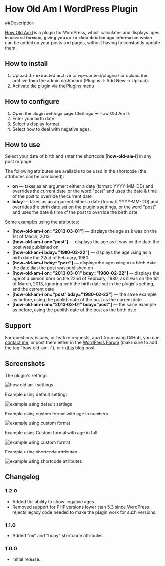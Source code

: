 # How Old Am I WordPress Plugin

##Description

[How Old Am I](http://wordpress.org/extend/plugins/how-old-am-i/) is a plugin for WordPress, which calculates and displays ages in several formats, giving you up-to-date detailed age information which can be added on your posts and pages, without having to constantly update them.

## How to install

1. Upload the extracted archive to wp-content/plugins/ or upload the archive from the admin dashboard (Plugins -> Add New -> Upload).
2. Activate the plugin via the Plugins menu

## How to configure

1. Open the plugin settings page (Settings -> How Old Am I).
2. Enter your birth date.
3. Select a display format.
4. Select how to deal with negative ages.

## How to use

Select your date of birth and enter the shortcode **[how-old-am-i]** in any post or page.

The following attributes are available to be used in the shortcode (the attributes can be combined):

* **on** — takes as an argument either a date (format: YYYY-MM-DD) and overrides the current date, or the word "post" and uses the date & time of the post to override the current date
* **bday** — takes as an argument either a date (format: YYYY-MM-DD) and overrides the birth date set on the plugin's settings, or the word "post" and uses the date & time of the post to override the birth date

Some examples using the attributes:

* **[how-old-am-i on="2013-03-01"]** — displays the age as it was on the 1st of March, 2013
* **[how-old-am-i on="post"]** — displays the age as it was on the date the post was published on
* **[how-old-am-i bday="1980-02-22"]** — displays the age using as a birth date the 22nd of February, 1980
* **[how-old-am-i bday="post"]** — displays the age using as a birth date the date that the post was published on
* **[how-old-am-i on="2013-03-01" bday="1980-02-22"]** — displays the age of a person born on the 22nd of February, 1980, as it was on the 1st of March, 2013, ignoring both the birth date set in the plugin's setting, and the current date
* **[how-old-am-i on="post" bday="1980-02-22"]** — the same example as before, using the publish date of the post as the current date
* **[how-old-am-i on="2013-03-01" bday="post"]** — the same example as before, using the publish date of the post as the birth date

## Support

For questions, issues, or feature requests, apart from using GitHub, you can [contact me](http://burnmind.com/contact), or post them either in the [WordPress Forum](http://wordpress.org/tags/how-old-am-i) (make sure to add the tag "how-old-am-i"), or in [this](http://burnmind.com/freebies/how-old-am-i) blog post.

## Screenshots

The plugin's settings

![how old am i settings](https://raw.github.com/stathisg/how-old-am-i/master/assets/screenshot-1.jpg)

Example using default settings

![example using default settings](https://raw.github.com/stathisg/how-old-am-i/master/assets/screenshot-2.jpg)

Example using custom format with age in numbers

![example using custom format](https://raw.github.com/stathisg/how-old-am-i/master/assets/screenshot-3.jpg)

Example using Custom format with age in full

![example using custom format](https://raw.github.com/stathisg/how-old-am-i/master/assets/screenshot-4.jpg)

Example using shortcode attributes

![example using shortcode attributes](https://raw.github.com/stathisg/how-old-am-i/master/assets/screenshot-5.jpg)

## Changelog

### 1.2.0
* Added the ability to show negative ages.
* Removed support for PHP versions lower than 5.3 since WordPress rejects legacy code needed to make the plugin work for such versions.

### 1.1.0
* Added "on" and "bday" shortcode attributes.

### 1.0.0
* Initial release.